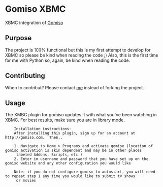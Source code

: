 Gomiso XBMC
=============

XBMC integration of [Gomiso](http://www.gomiso.com/)

Purpose
-------
The project is 100% functional but this is my first attempt to develop for XBMC so please be kind when reading the code ;)
Also, this is the first time for me with Python so, again, be kind when reading the code.

Contributing
------------
When to contribut? Please contact [me](https://github.com/metabaron) instead of forking the project.

Usage
-----
The XMBC plugin for gomiso updates it with what you've been watching in XBMC. For best results, make sure you are in library mode.
		
		Installation instructions: 
		After installing this plugin, sign up for an account at http://gomiso.com.  Then.. 
		
		1. Navigate to Home > Programs and activate gomiso (location of gomiso activation is skin dependent and may be in other places
		 labeled Addons, Scripts, etc.)
		2. Enter in username and password that you have set up on the gomiso website and any other configuration you would like 
		
		Note: if you do not configure gomiso to autostart, you will need to repeat step 1 any time you would like to submit tv shows
		 or movies